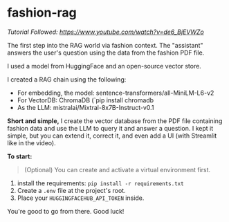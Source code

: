 # fashion-rag
_Tutorial Followed: https://www.youtube.com/watch?v=de6_BjEVWZo_

The first step into the RAG world via fashion context. The "assistant" answers the user's question using the data from the fashion PDF file.

I used a model from HuggingFace and an open-source vector store.

I created a RAG chain using the following:
- For embedding, the model: sentence-transformers/all-MiniLM-L6-v2
- For VectorDB: ChromaDB (`pip install chromadb
- As the LLM: mistralai/Mixtral-8x7B-Instruct-v0.1

**Short and simple,**
I create the vector database from the PDF file containing fashion data and use the LLM to query it and answer a question.
I kept it simple, but you can extend it, correct it, and even add a UI (with Streamlit like in the video).

**To start:**
> (Optional) You can create and activate a virtual environment first.
1. install the requirements: `pip install -r requirements.txt`
2. Create a `.env` file at the project's root.
3. Place your `HUGGINGFACEHUB_API_TOKEN` inside.

You're good to go from there.
Good luck!
